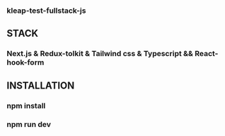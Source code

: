 ### kleap-test-fullstack-js

## STACK
### Next.js & Redux-tolkit & Tailwind css & Typescript && React-hook-form

## INSTALLATION 
### npm install 
### npm run dev
